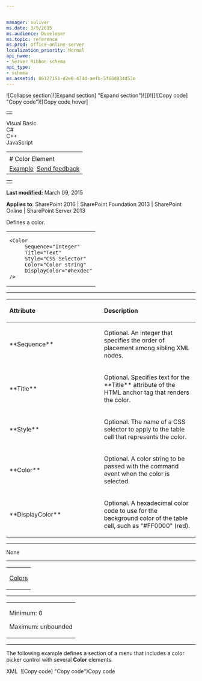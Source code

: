```yaml
---


manager: soliver
ms.date: 3/9/2015
ms.audience: Developer
ms.topic: reference
ms.prod: office-online-server
localization_priority: Normal
api_name:
- Server Ribbon schema
api_type:
- schema
ms.assetid: 86127151-d2e8-474d-aefb-5f66d834d53e
---
```


![Collapse
section]![Expand
section] "Expand section")![]()![])![]![]()![Copy
code] "Copy code")![Copy code
hover]
<table>
<tbody>
<tr class="odd">
<td align="left"></td>
</tr>
</tbody>
</table>

Visual Basic  
C\#  
C++  
JavaScript  

<table>
<tbody>
<tr class="odd">
<td align="left"><span id="runningHeaderText"></span></td>
</tr>
<tr class="even">
<td align="left"># Color Element</td>
</tr>
<tr class="odd">
<td align="left"><a href="#exampleToggle">Example</a>  <span id="headfeedbackarea" class="feedbackhead"><a href="javascript:SubmitFeedback(&#39;docthis@Microsoft.com&#39;,&#39;&#39;,&#39;&#39;,&#39;&#39;,&#39;1.0.18082.1225&#39;,&#39;%0\dThank%20you%20for%20your%20feedback.%20The%20developer%20writing%20teams%20use%20your%20feedback%20to%20improve%20documentation.%20While%20we%20are%20reviewing%20your%20feedback,%20we%20may%20send%20you%20e-mail%20to%20ask%20for%20clarification%20or%20feedback%20on%20a%20solution.%20We%20do%20not%20use%20your%20e-mail%20address%20for%20any%20other%20purpose%20and%20we%20delete%20it%20after%20we%20finish%20our%20review.%0\AFor%20further%20information%20about%20the%20privacy%20policies%20of%20Microsoft,%20please%20see%20http://privacy.microsoft.com/en-us/default.aspx.%0\A%0\d&#39;,&#39;Customer%20feedback&#39;);">Send feedback</a></span></td>
</tr>
</tbody>
</table>

<table>
<colgroup>
<col width="100%" />
</colgroup>
<tbody>
<tr class="odd">
<td align="left"></td>
</tr>
</tbody>
</table>

**Last modified:** March 09, 2015

**Applies to**: SharePoint 2016 | SharePoint Foundation 2013 |
SharePoint Online | SharePoint Server 2013

Defines a color.

<span codelanguage="other"></span>
<table>
<colgroup>
<col width="100%" />
</colgroup>
<tbody>
<tr class="odd">
<td align="left"><pre><code>&lt;Color
     Sequence=&quot;Integer&quot;
     Title=&quot;Text&quot;
     Style=&quot;CSS Selector&quot;
     Color=&quot;Color string&quot;
     DisplayColor=&quot;#hexdec&quot;
/&gt;</code></pre></td>
</tr>
</tbody>
</table>


-----------------------------------------------------------------------------------------------------------------------------------------------------------------------------------------------

<table>
<colgroup>
<col width="50%" />
<col width="50%" />
</colgroup>
<thead>
<tr class="header">
<th align="left"><p>Attribute</p></th>
<th align="left"><p>Description</p></th>
</tr>
</thead>
<tbody>
<tr class="odd">
<td align="left"><p>**Sequence**</p></td>
<td align="left"><p>Optional. An integer that specifies the order of placement among sibling XML nodes.</p></td>
</tr>
<tr class="even">
<td align="left"><p>**Title**</p></td>
<td align="left"><p>Optional. Specifies text for the **Title** attribute of the HTML anchor tag that renders the color.</p></td>
</tr>
<tr class="odd">
<td align="left"><p>**Style**</p></td>
<td align="left"><p>Optional. The name of a CSS selector to apply to the table cell that represents the color.</p></td>
</tr>
<tr class="even">
<td align="left"><p>**Color**</p></td>
<td align="left"><p>Optional. A color string to be passed with the command event when the color is selected.</p></td>
</tr>
<tr class="odd">
<td align="left"><p>**DisplayColor**</p></td>
<td align="left"><p>Optional. A hexadecimal color code to use for the background color of the table cell, such as &quot;#FF0000&quot; (red).</p></td>
</tr>
</tbody>
</table>


---------------------------------------------------------------------------------------------------------------------------------------------------------------------------------------------------

None


----------------------------------------------------------------------------------------------------------------------------------------------------------------------------------------------------

<table>
<colgroup>
<col width="100%" />
</colgroup>
<tbody>
<tr class="odd">
<td align="left"><p><a href="colors-element.md">Colors</a></p></td>
</tr>
</tbody>
</table>


------------------------------------------------------------------------------------------------------------------------------------------------------------------------------------------------

<table>
<colgroup>
<col width="100%" />
</colgroup>
<tbody>
<tr class="odd">
<td align="left"><p>Minimum: 0</p>
<p>Maximum: unbounded</p></td>
</tr>
</tbody>
</table>


------------------------------------------------------------------------------------------------------------------------------------------------------------------------------------------

The following example defines a section of a menu that includes a color
picker control with several **Color** elements.

<span codelanguage="xmlLang"></span>
XML 
<span class="copyCode" onclick="CopyCode(this)"
onkeypress="CopyCode_CheckKey(this, event)"
onmouseover="ChangeCopyCodeIcon(this)"
onmouseout="ChangeCopyCodeIcon(this)" tabindex="0">![Copy
code] "Copy code")Copy code</span>
    <MenuSection
        Id="fontColor"
        Title="Standard Colors">
        <Controls Id="Font.Color.Menu.Controls">
            <ColorPicker
                Id="fontColor"
                Command="FontColor">
                <Colors>
                    <Color Color="0000C0" Title="Dark Red" DisplayColor="#C00000"/>
                    <Color Color="0000FF" Title="Red" DisplayColor="#FF0000" />
                    <Color Color="00C0FF" Title="Orange" DisplayColor="#FFC000"/>
                    <Color Color="00FFFF" Title="Yellow" DisplayColor="#FFFF00" />
                    <Color Color="50D092" Title="Light Green" DisplayColor="#92D050"/>
                    <Color Color="50B000" Title="Dark Green" DisplayColor="#00B050"/>
                    <Color Color="F0B000" Title="Light Blue" DisplayColor="#00B0F0"/>
                    <Color Color="C07000" Title="Blue" DisplayColor="#0070C0"/>
                    <Color Color="602000" Title="Dark Blue" DisplayColor="#002060" />
                    <Color Color="A03070" Title="Purple" DisplayColor="#7030A0"/>
                </Colors>
            </ColorPicker>
        </Controls>
    </MenuSection>









